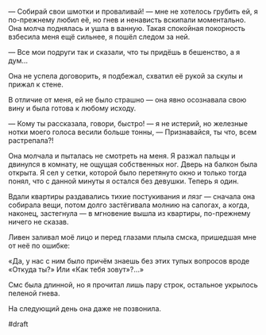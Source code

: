 — Собирай свои шмотки и проваливай! — мне не хотелось грубить ей, я по-прежнему любил её, но гнев и ненависть вскипали моментально. Она молча поднялась и ушла в ванную. Такая спокойная покорность взбесила меня ещё сильнее, я пошёл следом за ней. 

— Все мои подруги так и сказали, что ты придёшь в бешенство, а я дум…

Она не успела договорить, я подбежал, схватил её рукой за скулы и прижал к стене.

В отличие от меня, ей не было страшно — она явно осознавала свою вину и была готова к любому исходу.

— Кому ты рассказала, говори, быстро! — я не истерий, но железные нотки моего голоса весили больше тонны, — Признавайся, ты что, всем растрепала?!

Она молчала и пыталась не смотреть на меня. Я разжал пальцы и двинулся в комнату, не ощущая собственных ног. Дверь на балкон была открыта. Я сел у сетки, которой было перетянуто окно и только тогда понял, что с данной минуты я остался без девушки. Теперь я один.

Вдали квартиры раздавались тихие постукивания и лязг — сначала она собирала вещи, потом долго застёгивала молнию на сапогах, а когда, наконец, застегнула — в мгновение вышла из квартиры, по-прежнему ничего не сказав.

Ливен заливал моё лицо и перед глазами плыла смска, пришедшая мне от неё по ошибке:

«Да, у нас с ним было причём знаешь без этих тупых вопросов вроде «Откуда ты?» Или «Как тебя зовут»?…»

Смс была длинной, но я прочитал лишь пару строк, остальное укрылось пеленой гнева.

На следующий день она даже не позвонила.

#draft